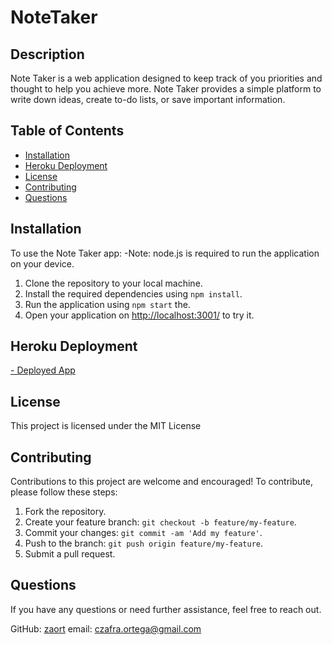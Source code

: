 # NoteTaker

## Description

Note Taker is a web application designed to keep track of you priorities and thought to help you achieve more. Note Taker provides a simple platform to write down ideas, create to-do lists, or save important information.

## Table of Contents

- [Installation](#installation)
- [Heroku Deployment](#heroku-deployment)
- [License](#license)
- [Contributing](#contributing)
- [Questions](#questions)

## Installation

To use the Note Taker app:
-Note: node.js is required to run the application on your device.
1. Clone the repository to your local machine.
2. Install the required dependencies using `npm install`.
3. Run the application using `npm start` the.
4. Open your application on [http://localhost:3001/](http://localhost:3001/) to try it.

## Heroku Deployment

[- Deployed App](https://notes4u-f90f4edf5da5.herokuapp.com/notes)

## License
This project is licensed under the MIT License

## Contributing

Contributions to this project are welcome and encouraged! To contribute, please follow these steps:

1. Fork the repository.
2. Create your feature branch: `git checkout -b feature/my-feature`.
3. Commit your changes: `git commit -am 'Add my feature'`.
4. Push to the branch: `git push origin feature/my-feature`.
5. Submit a pull request.

## Questions 
If you have any questions or need further assistance, feel free to reach out.

GitHub: [zaort](https://github.com/zaort)
email: [czafra.ortega@gmail.com](mailto:czafra.ortega@gmail.com)